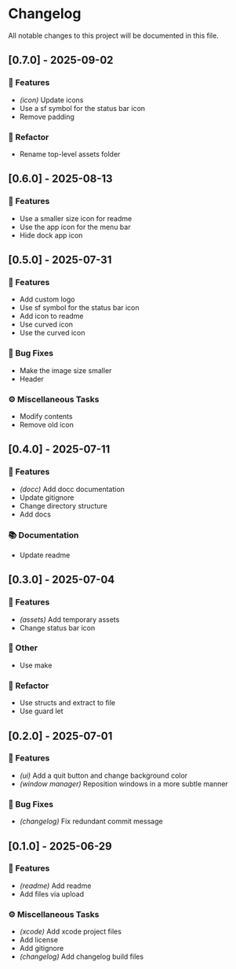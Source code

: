 # Changelog

All notable changes to this project will be documented in this file.

## [0.7.0] - 2025-09-02

### 🚀 Features

- *(icon)* Update icons
- Use a sf symbol for the status bar icon
- Remove padding

### 🚜 Refactor

- Rename top-level assets folder

## [0.6.0] - 2025-08-13

### 🚀 Features

- Use a smaller size icon for readme
- Use the app icon for the menu bar
- Hide dock app icon

## [0.5.0] - 2025-07-31

### 🚀 Features

- Add custom logo
- Use sf symbol for the status bar icon
- Add icon to readme
- Use curved icon
- Use the curved icon

### 🐛 Bug Fixes

- Make the image size smaller
- Header

### ⚙️ Miscellaneous Tasks

- Modify contents
- Remove old icon

## [0.4.0] - 2025-07-11

### 🚀 Features

- *(docc)* Add docc documentation
- Update gitignore
- Change directory structure
- Add docs

### 📚 Documentation

- Update readme

## [0.3.0] - 2025-07-04

### 🚀 Features

- *(assets)* Add temporary assets
- Change status bar icon

### 💼 Other

- Use make

### 🚜 Refactor

- Use structs and extract to file
- Use guard let

## [0.2.0] - 2025-07-01

### 🚀 Features

- *(ui)* Add a quit button and change background color
- *(window manager)* Reposition windows in a more subtle manner

### 🐛 Bug Fixes

- *(changelog)* Fix redundant commit message

## [0.1.0] - 2025-06-29

### 🚀 Features

- *(readme)* Add readme
- Add files via upload

### ⚙️ Miscellaneous Tasks

- *(xcode)* Add xcode project files
- Add license
- Add gitignore
- *(changelog)* Add changelog build files

